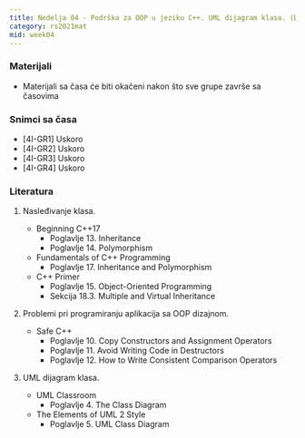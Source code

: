 ```yaml
---
title: Nedelja 04 - Podrška za OOP u jeziku C++. UML dijagram klasa. (Deo 2)
category: rs2021mat
mid: week04
---
```


### Materijali

- Materijali sa časa će biti okačeni nakon što sve grupe završe sa časovima

### Snimci sa časa

- [4I-GR1] Uskoro
- [4I-GR2] Uskoro
- [4I-GR3] Uskoro
- [4I-GR4] Uskoro

### Literatura

1. Nasleđivanje klasa.
    - Beginning C++17
        - Poglavlje 13. Inheritance
        - Poglavlje 14. Polymorphism
    - Fundamentals of C++ Programming
        - Poglavlje 17. Inheritance and Polymorphism
    - C++ Primer
        - Poglavlje 15. Object-Oriented Programming
        - Sekcija 18.3. Multiple and Virtual Inheritance

1. Problemi pri programiranju aplikacija sa OOP dizajnom.
    - Safe C++
        - Poglavlje 10. Copy Constructors and Assignment Operators
        - Poglavlje 11. Avoid Writing Code in Destructors
        - Poglavlje 12. How to Write Consistent Comparison Operators

1. UML dijagram klasa.
    - UML Classroom
        - Poglavlje 4. The Class Diagram
    - The Elements of UML 2 Style
        - Poglavlje 5. UML Class Diagram
